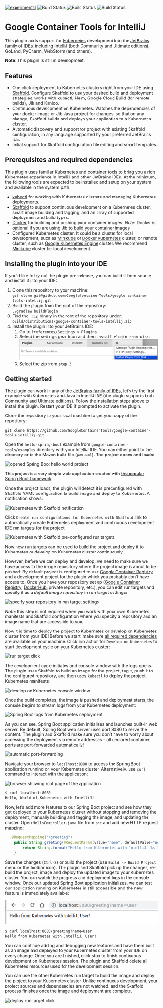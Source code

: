 [![experimental](http://badges.github.io/stability-badges/dist/experimental.svg)](http://github.com/badges/stability-badges)
![Build Status](https://storage.googleapis.com/cloud-tools-for-java-kokoro-build-badges/container-tools-ubuntu-master-orb.svg)
![Build Status](https://storage.googleapis.com/cloud-tools-for-java-kokoro-build-badges/container-tools-windows-master-orb.svg)
![Build Status](https://storage.googleapis.com/cloud-tools-for-java-kokoro-build-badges/container-tools-macos-master-orb.svg)

# Google Container Tools for IntelliJ

This plugin adds support for [Kubernetes](https://www.kubernetes.io) development into the [JetBrains family of IDEs](https://www.jetbrains.com/products.html), including IntelliJ (both Community and Ultimate editions), GoLand, PyCharm, WebStorm (and others).

**Note**: This plugin is still in development.

## Features

* One click deployment to Kubernetes clusters right from your IDE using [Skaffold](https://skaffold.dev/docs/getting-started/). Configure Skaffold to use your desired build and deployment strategies: works with kubectl, Helm, Google Cloud Build (for remote builds), Jib and Kanico.
* Continuous development on Kubernetes. Watches the dependencies of your docker image or Jib Java project for changes, so that on any change, Skaffold builds and deploys your application to a Kubernetes cluster.
* Automatic discovery and support for project with existing Skaffold configuration, in any language supported by your preferred JetBrains IDE.
* Initial support for Skaffold configuration file editing and smart templates.

## Prerequisites and required dependencies

This plugin uses familiar Kubernetes and container tools to bring you a rich Kubernetes experience in IntelliJ and other JetBrains IDEs. At the minimum, the following tools are expected to be installed and setup on your system and available in the system path:

* [kubectl](https://kubernetes.io/docs/tasks/tools/install-kubectl/) for working with Kubernetes clusters and managing Kubernetes deployments.
* [Skaffold](https://skaffold.dev/docs/getting-started/) to support continuous development on a Kubernetes cluster, smart image building and tagging, and an array of supported deployment and build types.
* [Docker](https://www.docker.com/) for building and pushing your container images. *Note*: Docker is optional if you are using [Jib to build your container images](https://github.com/GoogleContainerTools/jib).
* Configured Kubernetes cluster. It could be a cluster for local development, such as [Minikube](https://kubernetes.io/docs/setup/minikube/) or [Docker Kubernetes](https://docs.docker.com/docker-for-mac/kubernetes/) cluster, or remote cluster, such as [Google Kubernetes Engine](https://cloud.google.com/kubernetes-engine/) cluster. We recommend [Minikube](https://kubernetes.io/docs/setup/minikube/) cluster for local development.

## Installing the plugin into your IDE

If you'd like to try out the plugin pre-release, you can build it from source and install it into your IDE:

1) Clone this repository to your machine:<br />
   `git clone git@github.com:GoogleContainerTools/google-container-tools-intellij.git`
2) Build the plugin from the root of the repository:<br />
   `./gradlew buildPlugin`
3) Find the `.zip` binary in the root of the repository under: <br />
   `build/distributions/google-container-tools-intellij.zip`
4) Install the plugin into your JetBrains IDE:
   1) Go to `Preferences/Settings > Plugins`
   2) Select the settings gear icon and then `Install Plugin From Disk`:
      <img src="docs/images/plugin-manual-install.png" alt="manual-install" width="500"/> 
   3) Select the zip from `step 3`

## Getting started


The plugin can work in any of the  [JetBrains family of IDEs](https://www.jetbrains.com/products.html), let’s try the first example with Kubernetes and Java in IntelliJ IDE (the plugin supports both Community and Ultimate editions). Follow the installation steps above to install the plugin. Restart your IDE if prompted to activate the plugin.

Clone the repository to your local machine to get your copy of the repository:
```
git clone https://github.com/GoogleContainerTools/google-container-tools-intellij.git
```

Open the `hello-spring-boot` example from `google-container-tools/examples` directory with your IntelliJ IDE. You can either point to the directory or to the Maven build file (`pom.xml`). The project opens and loads:

![opened Spring Boot hello world project](docs/images/)

This project is a very simple web application created with [the popular Spring Boot framework](https://spring.io/projects/spring-boot).

Once the project loads, the plugin will detect it is preconfigured with Skaffold YAML configuration to build image and deploy to Kubernetes. A notification shows:

![Kubernetes with Skaffold notification](docs/images/)

Click `Create run configurations for Kubernetes with Skaffold` link to automatically create Kubernetes deployment and continuous development IDE run targets for the project:

![Kubernetes with Skaffold pre-configured run targets](docs/images/)

Now new run targets can be used to build the project and deploy it to Kubernetes or develop on Kubernetes cluster continuously. 

However, before we can deploy and develop, we need to make sure we have access to the image repository where the project image is about to be pushed. By default project is configured to use [Google Container Registry](https://cloud.google.com/container-registry/) and a development project for the plugin which you probably don’t have access to. Once you have your repository set up ([Google Container Registry](https://cloud.google.com/container-registry/), [DockerHub](https://hub.docker.com/), private repository, etc.), you can edit run targets and specify it as a *default image repository* in run target settings:

![specify your repository in run target settings](docs/images/)

*Note*: this step is not required when you work with your own Kubernetes manifests and Skaffold configuration where you specify a repository and an image name that are accessible to you.

Now it is time to deploy the project to Kubernetes or develop on Kubernetes cluster from your IDE! Before we start, make sure [all required dependencies](dependencies) are available on your machine. Click run action for `Develop on Kubernetes` to start development cycle on your Kubernetes cluster:

![run target click](docs/images/)

The development cycle initiates and console window with the logs opens. The plugin uses Skaffold to build an image for the project, tag it, push it to the configured repository, and then uses `kubectl` to deploy the project Kubernetes manifests:

![develop on Kubernetes console window](docs/images/)

Once the build completes, the image is pushed and deployment starts, the console begins to stream logs from your Kubernetes deployment:

![Spring Boot logs from Kubernetes deployment](docs/images/)

As you can see, Spring Boot application initializes and launches built-in web server. Be default, Spring Boot web server uses port 8080 to serve the content. The plugin and Skaffold make sure you don’t have to worry about accessing the deployment via remote addresses - all declared container ports are port-forwarded automatically!

![automatic port-forwarding](docs/images/)

Navigate your browser to `localhost:8080` to access the Spring Boot application running on your Kubernetes cluster. Alternatively, use `curl` command to interact with the application:

![browser showing root page of the application](docs/images/)

```
$ curl localhost:8080
Hello, World of Kubernetes with IntelliJ!
```

Now, let’s add more features to our Spring Boot project and see how they get deployed to your Kubernetes cluster without stopping and removing the deployment, manually building and tagging the image, and updating the cluster. Open `HelloController.java` file from `src` and add new HTTP request mapping:

```java
   @RequestMapping("/greeting")
    public String greeting(@RequestParam(value="name", defaultValue="World") String name) {
        return String.format("Hello from Kubernetes with IntelliJ, %s!", name);
    }
```

Save the changes (`Ctrl-S`) or build the project (use `Build -> Build Project` menu or the toolbar icon). The plugin and Skaffold pick up the changes, re-build the project, image and deploy the updated image to your Kubernetes cluster. You can watch the progress and deployment logs in the console window. Once our updated Spring Boot application initializes, we can test our application running on Kubernetes is still accessible and the new feature is immediately available:

![browser showing new greeting page of the application](docs/images/browser-greeting.png)

```
$ curl localhost:8080/greeting?name=User
Hello from Kubernetes with IntelliJ, User!
```

You can continue adding and debugging new features and have them built as an image and deployed to your Kubernetes cluster from your IDE on every change. Once you are finished, click stop to finish continuous development on Kubernetes session. The plugin and Skaffold delete all Kubernetes resources used for the development session.

You can use the other Kubernetes run target to build the image and deploy the project to your Kubernetes cluster. Unlike continuous development, your project sources and dependencies are not watched, and the Skaffold process finishes once the image and deployment are complete.

![deploy run target click](docs/images/)
